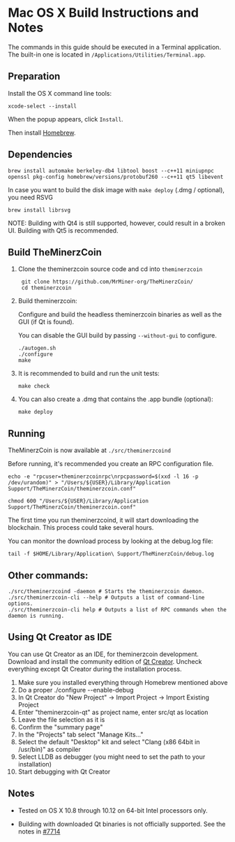 Mac OS X Build Instructions and Notes
====================================
The commands in this guide should be executed in a Terminal application.
The built-in one is located in `/Applications/Utilities/Terminal.app`.

Preparation
-----------
Install the OS X command line tools:

`xcode-select --install`

When the popup appears, click `Install`.

Then install [Homebrew](http://brew.sh).

Dependencies
----------------------

    brew install automake berkeley-db4 libtool boost --c++11 miniupnpc openssl pkg-config homebrew/versions/protobuf260 --c++11 qt5 libevent

In case you want to build the disk image with `make deploy` (.dmg / optional), you need RSVG

    brew install librsvg

NOTE: Building with Qt4 is still supported, however, could result in a broken UI. Building with Qt5 is recommended.

Build TheMinerzCoin
------------------------

1. Clone the theminerzcoin source code and cd into `theminerzcoin`

        git clone https://github.com/MrMiner-org/TheMinerzCoin/
        cd theminerzcoin

2.  Build theminerzcoin:

    Configure and build the headless theminerzcoin binaries as well as the GUI (if Qt is found).

    You can disable the GUI build by passing `--without-gui` to configure.

        ./autogen.sh
        ./configure
        make

3.  It is recommended to build and run the unit tests:

        make check

4.  You can also create a .dmg that contains the .app bundle (optional):

        make deploy

Running
-------

TheMinerzCoin is now available at `./src/theminerzcoind`

Before running, it's recommended you create an RPC configuration file.

    echo -e "rpcuser=theminerzcoinrpc\nrpcpassword=$(xxd -l 16 -p /dev/urandom)" > "/Users/${USER}/Library/Application Support/TheMinerzCoin/theminerzcoin.conf"

    chmod 600 "/Users/${USER}/Library/Application Support/TheMinerzCoin/theminerzcoin.conf"

The first time you run theminerzcoind, it will start downloading the blockchain. This process could take several hours.

You can monitor the download process by looking at the debug.log file:

    tail -f $HOME/Library/Application\ Support/TheMinerzCoin/debug.log

Other commands:
-------

    ./src/theminerzcoind -daemon # Starts the theminerzcoin daemon.
    ./src/theminerzcoin-cli --help # Outputs a list of command-line options.
    ./src/theminerzcoin-cli help # Outputs a list of RPC commands when the daemon is running.

Using Qt Creator as IDE
------------------------
You can use Qt Creator as an IDE, for theminerzcoin development.
Download and install the community edition of [Qt Creator](https://www.qt.io/download/).
Uncheck everything except Qt Creator during the installation process.

1. Make sure you installed everything through Homebrew mentioned above
2. Do a proper ./configure --enable-debug
3. In Qt Creator do "New Project" -> Import Project -> Import Existing Project
4. Enter "theminerzcoin-qt" as project name, enter src/qt as location
5. Leave the file selection as it is
6. Confirm the "summary page"
7. In the "Projects" tab select "Manage Kits..."
8. Select the default "Desktop" kit and select "Clang (x86 64bit in /usr/bin)" as compiler
9. Select LLDB as debugger (you might need to set the path to your installation)
10. Start debugging with Qt Creator

Notes
-----

* Tested on OS X 10.8 through 10.12 on 64-bit Intel processors only.

* Building with downloaded Qt binaries is not officially supported. See the notes in [#7714](https://github.com/bitcoin/bitcoin/issues/7714)
